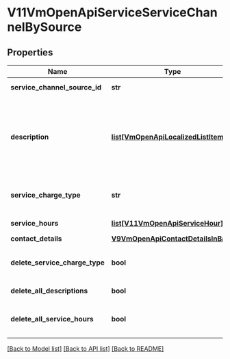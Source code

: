 # V11VmOpenApiServiceServiceChannelBySource

## Properties
Name | Type | Description | Notes
------------ | ------------- | ------------- | -------------
**service_channel_source_id** | **str** | The external source id for service channel. | 
**description** | [**list[VmOpenApiLocalizedListItem]**](VmOpenApiLocalizedListItem.md) | List of localized service channel relationship descriptions. Possible type values are: Description, ChargeTypeAdditionalInfo. (Max.Length: 500 Description). (Max.Length: 500 ChargeTypeAdditionalInfo). | [optional] 
**service_charge_type** | **str** | Service charge type. Possible values are: Chargeable, FreeOfCharge or Other | [optional] 
**service_hours** | [**list[V11VmOpenApiServiceHour]**](V11VmOpenApiServiceHour.md) | List of connection related service hours. | [optional] 
**contact_details** | [**V9VmOpenApiContactDetailsInBase**](V9VmOpenApiContactDetailsInBase.md) |  | [optional] 
**delete_service_charge_type** | **bool** | Indicates if value for property ServiceChargeType should be deleted. | [optional] 
**delete_all_descriptions** | **bool** | Indicates if all descriptions should be deleted. | [optional] 
**delete_all_service_hours** | **bool** | Gets or sets a value indicating whether all service hours should be deleted. | [optional] 

[[Back to Model list]](../README.md#documentation-for-models) [[Back to API list]](../README.md#documentation-for-api-endpoints) [[Back to README]](../README.md)

